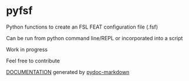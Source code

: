 # pyfsf
 
Python functions to create an FSL FEAT configuration file (.fsf)

Can be run from python command line/REPL or incorporated into a script

Work in progress

Feel free to contribute

[DOCUMENTATION](build/docs/content/api-documentation.md) generated by [pydoc-markdown](https://github.com/NiklasRosenstein/pydoc-markdown)
